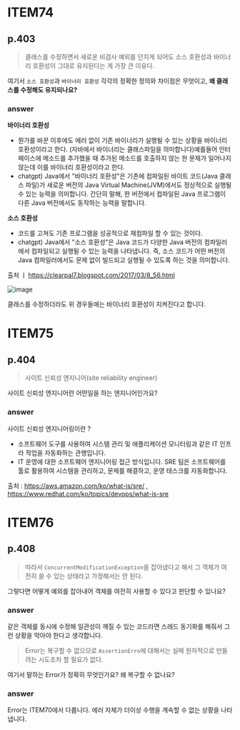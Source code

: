 # ITEM74

## p.403

> 클래스를 수정하면서 새로운 비검사 예외를 던지게 되어도 소스 호환성과 바이너리 호환성이 그대로 유지된다는 게 가장 큰 이유다.

여기서 `소스 호환성`과 `바이너리 호환성` 각각의 정확한 정의와 차이점은 무엇이고, **왜 클래스를 수정해도 유지되나요?**

### answer
**바이너리 호환성** 
- 뭔가를 바꾼 이후에도 에러 없이 기존 바이너리가 실행될 수 있는 상황을 바이너리 호환성이라고 한다. (자바에서 바이너리는 클래스파일을 의미합니다)예를들어 인터페이스에 메소드를 추가했을 때 추가된 메소드를 호출하지 않는 한 문제가 일어나지 않는데 이를 바이너리 호환성이라고 한다.
- chatgpt) Java에서 "바이너리 호환성"은 기존에 컴파일된 바이트 코드(Java 클래스 파일)가 새로운 버전의 Java Virtual Machine(JVM)에서도 정상적으로 실행될 수 있는 능력을 의미합니다. 간단히 말해, 한 버전에서 컴파일된 Java 프로그램이 다른 Java 버전에서도 동작하는 능력을 말합니다.

**소스 호환성**
- 코드를 고쳐도 기존 프로그램을 성공적으로 재컴파일 할 수 있는 것이다. 
- chatgpt) Java에서 "소스 호환성"은 Java 코드가 다양한 Java 버전의 컴파일러에서 컴파일되고 실행될 수 있는 능력을 나타냅니다. 즉, 소스 코드가 어떤 버전의 Java 컴파일러에서도 문제 없이 빌드되고 실행될 수 있도록 하는 것을 의미합니다.

출처 ㅣ https://clearpal7.blogspot.com/2017/03/8_56.html

![image](https://github.com/rlfrkdms1/effective-java-study/assets/96513365/cfbdfa2f-3a08-40c1-8812-017311b07094)

클래스를 수정하더라도 위 경우들에는 바이너리 호환성이 지켜진다고 합니다. 


# ITEM75

## p.404

> 사이트 신뢰성 엔지니어(site reliability engineer)

사이트 신뢰성 엔지니어란 어떤일을 하는 엔지니어인가요?

### answer
사이트 신뢰성 엔지니어링이란 ? 
- 소프트웨어 도구를 사용하여 시스템 관리 및 애플리케이션 모니터링과 같은 IT 인프라 작업을 자동화하는 관행입니다. 
- IT 운영에 대한 소프트웨어 엔지니어링 접근 방식입니다. SRE 팀은 소프트웨어를 툴로 활용하여 시스템을 관리하고, 문제를 해결하고, 운영 태스크를 자동화합니다.

출처 : https://aws.amazon.com/ko/what-is/sre/  ,  https://www.redhat.com/ko/topics/devops/what-is-sre

# ITEM76

## p.408

> 따라서 `ConcurrentModificationException`을 잡아냈다고 해서 그 객체가 여전히 쓸 수 있는 상태라고 가정해서는 안 된다.

그렇다면 어떻게 예외를 잡아내어 객체를 여전히 사용할 수 있다고 판단할 수 있나요?

### answer
같은 객체를 동시에 수정해 일관성이 깨질 수 있는 코드라면 스레드 동기화를 해줘서 그런 상황을 막아야 한다고 생각합니다. 

> Error는 복구할 수 없으므로 `AssertionErro`에 대해서는 실패 원자적으로 만들려는 시도조차 할 필요가 없다.

여기서 말하는 Error가 정확히 무엇인가요? 왜 복구할 수 없나요?

### answer
Error는 ITEM70에서 다룹니다. 에러 자체가 더이상 수행을 계속할 수 없는 상황을 나타냅니다. 
